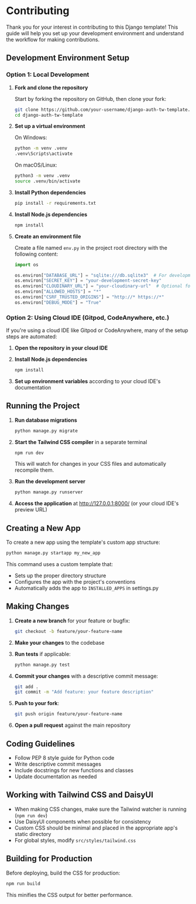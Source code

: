 # Contributing

Thank you for your interest in contributing to this Django template! This guide will help you set up your development environment and understand the workflow for making contributions.

## Development Environment Setup

### Option 1: Local Development

1. **Fork and clone the repository**

   Start by forking the repository on GitHub, then clone your fork:

   ```bash
   git clone https://github.com/your-username/django-auth-tw-template.git
   cd django-auth-tw-template
   ```

2. **Set up a virtual environment**

   On Windows:

   ```bash
   python -m venv .venv
   .venv\Scripts\activate
   ```

   On macOS/Linux:

   ```bash
   python3 -m venv .venv
   source .venv/bin/activate
   ```

3. **Install Python dependencies**

   ```bash
   pip install -r requirements.txt
   ```

4. **Install Node.js dependencies**

   ```bash
   npm install
   ```

5. **Create an environment file**

   Create a file named `env.py` in the project root directory with the following content:

   ```python
   import os

   os.environ["DATABASE_URL"] = "sqlite:///db.sqlite3"  # For development
   os.environ["SECRET_KEY"] = "your-development-secret-key"
   os.environ["CLOUDINARY_URL"] = "your-cloudinary-url"  # Optional for development
   os.environ["ALLOWED_HOSTS"] = "*"
   os.environ["CSRF_TRUSTED_ORIGINS"] = "http://* https://*"
   os.environ["DEBUG_MODE"] = "True"
   ```

### Option 2: Using Cloud IDE (Gitpod, CodeAnywhere, etc.)

If you're using a cloud IDE like Gitpod or CodeAnywhere, many of the setup steps are automated:

1. **Open the repository in your cloud IDE**
2. **Install Node.js dependencies**

   ```bash
   npm install
   ```

3. **Set up environment variables** according to your cloud IDE's documentation

## Running the Project

1. **Run database migrations**

   ```bash
   python manage.py migrate
   ```

2. **Start the Tailwind CSS compiler** in a separate terminal

   ```bash
   npm run dev
   ```

   This will watch for changes in your CSS files and automatically recompile them.

3. **Run the development server**

   ```bash
   python manage.py runserver
   ```

4. **Access the application** at <http://127.0.0.1:8000/> (or your cloud IDE's preview URL)

## Creating a New App

To create a new app using the template's custom app structure:

```bash
python manage.py startapp my_new_app
```

This command uses a custom template that:

- Sets up the proper directory structure
- Configures the app with the project's conventions
- Automatically adds the app to `INSTALLED_APPS` in settings.py

## Making Changes

1. **Create a new branch** for your feature or bugfix:

   ```bash
   git checkout -b feature/your-feature-name
   ```

2. **Make your changes** to the codebase

3. **Run tests** if applicable:

   ```bash
   python manage.py test
   ```

4. **Commit your changes** with a descriptive commit message:

   ```bash
   git add .
   git commit -m "Add feature: your feature description"
   ```

5. **Push to your fork**:

   ```bash
   git push origin feature/your-feature-name
   ```

6. **Open a pull request** against the main repository

## Coding Guidelines

- Follow PEP 8 style guide for Python code
- Write descriptive commit messages
- Include docstrings for new functions and classes
- Update documentation as needed

## Working with Tailwind CSS and DaisyUI

- When making CSS changes, make sure the Tailwind watcher is running (`npm run dev`)
- Use DaisyUI components when possible for consistency
- Custom CSS should be minimal and placed in the appropriate app's static directory
- For global styles, modify `src/styles/tailwind.css`

## Building for Production

Before deploying, build the CSS for production:

```bash
npm run build
```

This minifies the CSS output for better performance.
